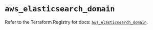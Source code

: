 # `aws_elasticsearch_domain`

Refer to the Terraform Registry for docs: [`aws_elasticsearch_domain`](https://registry.terraform.io/providers/hashicorp/aws/6.4.0/docs/resources/elasticsearch_domain).
